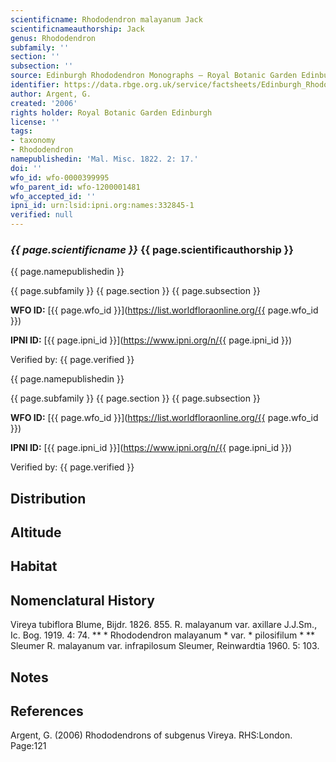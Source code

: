 ```yaml
---
scientificname: Rhododendron malayanum Jack
scientificnameauthorship: Jack
genus: Rhododendron
subfamily: ''
section: ''
subsection: ''
source: Edinburgh Rhododendron Monographs – Royal Botanic Garden Edinburgh
identifier: https://data.rbge.org.uk/service/factsheets/Edinburgh_Rhododendron_Monographs.xhtml
author: Argent, G.
created: '2006'
rights holder: Royal Botanic Garden Edinburgh
license: ''
tags:
- taxonomy
- Rhododendron
namepublishedin: 'Mal. Misc. 1822. 2: 17.'
doi: ''
wfo_id: wfo-0000399995
wfo_parent_id: wfo-1200001481
wfo_accepted_id: ''
ipni_id: urn:lsid:ipni.org:names:332845-1
verified: null
---
```

### _{{ page.scientificname }}_ {{ page.scientificauthorship }}
 {{ page.namepublishedin }}

{{ page.subfamily }} {{ page.section }} {{ page.subsection }}

**WFO ID:** [{{ page.wfo_id }}](https://list.worldfloraonline.org/{{ page.wfo_id }})

**IPNI ID:** [{{ page.ipni_id }}](https://www.ipni.org/n/{{ page.ipni_id }})

Verified by: {{ page.verified }}

 {{ page.namepublishedin }}

{{ page.subfamily }} {{ page.section }} {{ page.subsection }}

**WFO ID:** [{{ page.wfo_id }}](https://list.worldfloraonline.org/{{ page.wfo_id }})

**IPNI ID:** [{{ page.ipni_id }}](https://www.ipni.org/n/{{ page.ipni_id }})

Verified by: {{ page.verified }}





## Distribution


## Altitude


## Habitat


## Nomenclatural History
Vireya tubiflora Blume, Bijdr. 1826. 855. R. malayanum var. axillare J.J.Sm., Ic. Bog. 1919. 4: 74. ** * Rhododendron malayanum * var. * pilosifilum * ** Sleumer R. malayanum var. infrapilosum Sleumer, Reinwardtia 1960. 5: 103.
                       
## Notes


## References

Argent, G. (2006) Rhododendrons of subgenus Vireya. RHS:London. Page:121
